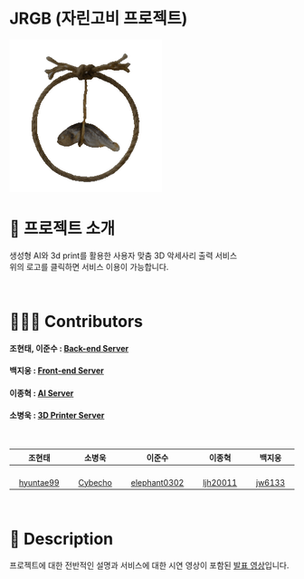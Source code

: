 # JRGB (자린고비 프로젝트)

<a href="https://master--jrgb-3dprint.netlify.app/">
  <img src = "https://github.com/Cybecho/Project_JRGB/blob/main/img/gif/JRGB_logo.gif" alt = "JRGB Logo">
</a>
<br>

# 📖 프로젝트 소개

생성형 AI와 3d print를 활용한 사용자 맞춤 3D 악세사리 출력 서비스<br>
위의 로고를 클릭하면 서비스 이용이 가능합니다.

<br>

# 👨🏻‍💻 Contributors

#### 조현태, 이준수 : [Back-end Server](https://github.com/CUK-CAPSTONE/back-end)
#### 백지웅 : [Front-end Server](https://github.com/CUK-CAPSTONE/front-end)
#### 이종혁 : [AI Server](https://github.com/CUK-CAPSTONE/Detector)
#### 소병욱 : [3D Printer Server](https://github.com/CUK-CAPSTONE/3D_Print_Server)
<br>

|  <div align = center>조현태 </div> | <div align = center> 소병욱 </div> | <div align = center> 이준수 </div> | <div align = center> 이종혁 </div> | <div align = center> 백지웅 </div> |
|:----------|:----------|:----------|:----------|:----------|
|<div align = center> <img src = "https://oopy.lazyrockets.com/api/v2/notion/image?src=https%3A%2F%2Fnoticon-static.tammolo.com%2Fdgggcrkxq%2Fimage%2Fupload%2Fv1567128822%2Fnoticon%2Fosiivsvhnu4nt8doquo0.png&blockId=865f4b2a-5198-49e8-a173-0f893a4fed45&width=256" width = "17" height = "17"/> [hyuntae99](https://github.com/hyuntae99) </div> |<div align = center> <img src = "https://oopy.lazyrockets.com/api/v2/notion/image?src=https%3A%2F%2Fnoticon-static.tammolo.com%2Fdgggcrkxq%2Fimage%2Fupload%2Fv1567128822%2Fnoticon%2Fosiivsvhnu4nt8doquo0.png&blockId=865f4b2a-5198-49e8-a173-0f893a4fed45&width=256" width = "17" height = "17"/> [Cybecho](https://github.com/Cybecho) </div>|<div align = center> <img src = "https://oopy.lazyrockets.com/api/v2/notion/image?src=https%3A%2F%2Fnoticon-static.tammolo.com%2Fdgggcrkxq%2Fimage%2Fupload%2Fv1567128822%2Fnoticon%2Fosiivsvhnu4nt8doquo0.png&blockId=865f4b2a-5198-49e8-a173-0f893a4fed45&width=256" width = "17" height = "17"/> [elephant0302](https://github.com/elephant0302) </div>|<div align = center> <img src = "https://oopy.lazyrockets.com/api/v2/notion/image?src=https%3A%2F%2Fnoticon-static.tammolo.com%2Fdgggcrkxq%2Fimage%2Fupload%2Fv1567128822%2Fnoticon%2Fosiivsvhnu4nt8doquo0.png&blockId=865f4b2a-5198-49e8-a173-0f893a4fed45&width=256" width = "17" height = "17"/> [ljh20011](https://github.com/ljh20011) </div>|<div align = center> <img src = "https://oopy.lazyrockets.com/api/v2/notion/image?src=https%3A%2F%2Fnoticon-static.tammolo.com%2Fdgggcrkxq%2Fimage%2Fupload%2Fv1567128822%2Fnoticon%2Fosiivsvhnu4nt8doquo0.png&blockId=865f4b2a-5198-49e8-a173-0f893a4fed45&width=256" width = "17" height = "17"/> [jw6133](https://github.com/jw6133) </div>|

<br>

# 📝 Description

프로젝트에 대한 전반적인 설명과 서비스에 대한 시연 영상이 포함된 [발표 영상](https://www.youtube.com/watch?v=ZWVOgQ6WW7c)입니다.
